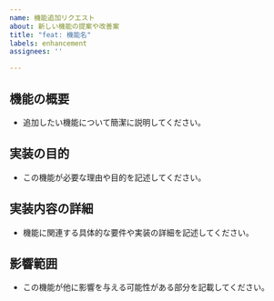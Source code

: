 ```yaml
---
name: 機能追加リクエスト
about: 新しい機能の提案や改善案
title: "feat: 機能名"
labels: enhancement
assignees: ''

---
```


## 機能の概要
- 追加したい機能について簡潔に説明してください。

## 実装の目的
- この機能が必要な理由や目的を記述してください。

## 実装内容の詳細
- 機能に関連する具体的な要件や実装の詳細を記述してください。

## 影響範囲
- この機能が他に影響を与える可能性がある部分を記載してください。
